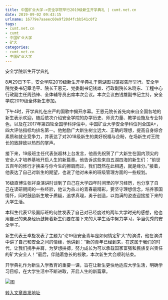 ```yaml
---
title: 中国矿业大学->安全学院举行2019级新生开学典礼 | cumt.net.cn
date: 2019-09-02 09:43:15
urlname: 16779e7aaeec60e9f20d4fcbb541c0f2
tags: 
- cumt.net.cn
- cumt
- 中国矿业大学
- 矿大
categories:
- cumt.net.cn
- 中国矿业大学
---
```



安全学院新生开学典礼

8月29日下午，安全学院2019级新生开学典礼于南湖图书馆报告厅举行。安全学院党委书记章毛平、院长王恩元、党委副书记钱雄、行政副院长朱晓东、工程中心行政副主任周劲锋、全体辅导员出席本次会议。本次会议由钱雄副书记主持，安全学院2019级全体新生参加。

下午4时，开学典礼在庄严的国歌中揭开序幕。王恩元院长首先向来自全国各地的新生表示欢迎，随后依次介绍安全学院的办学历史、师资力量、教学设施及专业特色，以及在2017年第四轮全国学科评估中，中国矿业大学安全学科位列全国A+，四大评估指标均排名第一。他勉励广大新生树立远大、正确的理想，提高自身综合素质和就业竞争力，并表达了对2018级新生的美好祝福与企盼，在场新生对王院长的致辞致以热烈的掌声。

接下来，19级班主任代表张超林上台发言，他首先祝贺了广大新生在国内顶尖的安全人才培养基地开启人生的新篇章。他告诉这些来自五湖四海的新生们：“前世五百年的修行才换来与你今生的擦肩而过，我们既然在此相遇，就是缘分。”接着，他表达了自己对新生的期望，也说了他对未来的班级管理方面的一些规划。

16级直博生张祥良演讲时谈到了自己在大学四年时间里的学习经历，也分享了自己在读研期间的一些经验，他认为奋斗的青春最精彩，要坚守理想信念，培养家国情怀，同时鼓励新生敢于质疑，追求真理，勇于创造，以饱满的姿态迎接接下来的大学生活。

本科生代表17级国际班的何胜发表了自己对已经度过的两年大学时光的感想，他也用自己的亲身经历鼓舞着新生们要在接下来的大学生活中努力学习，争当优秀的安全学子。

新生代表王卓旋发表了主题为“论19级安全青年是如何情定矿大”的演讲，他在演讲中讲了自己和安全之间的情缘，他讲到：“新的青年已经到来，在这属于我们的时代，让我们携手并肩，为梦想拼搏，努力成长为可以承载国家富强和民族复兴责任的矿大安全人！”最后，伴随着悠长的校歌，本次新生大会顺利结束。

开学典礼作为新生入学教育的重要一课，旨在让新生更快地适应大学生活，明确学习目标，在大学生活中不断进取，开启人生的新篇章。



![图](http://xwzx.cumt.edu.cn/_upload/article/images/4d/e1/f810f4844ab5946335dff196a0b7/e619de84-717a-49a0-9e2c-0bbc74adb138.jpg)

[转入文章首发地址](http://xwzx.cumt.edu.cn/34/88/c523a537736/page.htm)